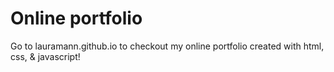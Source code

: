 # Online portfolio
Go to lauramann.github.io to checkout my online portfolio created with html, css, & javascript!

